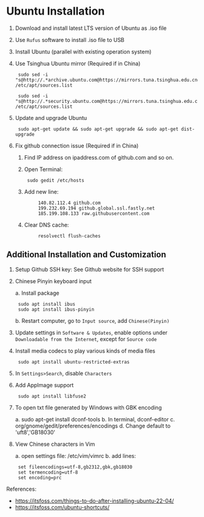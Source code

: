# Ubuntu Installation

1. Download and install latest LTS version of Ubuntu as .iso file
2. Use `Rufus` software to install .iso file to USB
3. Install Ubuntu (parallel with existing operation system)
4. Use Tsinghua Ubuntu mirror (Required if in China)

        sudo sed -i "s@http://.*archive.ubuntu.com@https://mirrors.tuna.tsinghua.edu.cn@g" /etc/apt/sources.list

        sudo sed -i "s@http://.*security.ubuntu.com@https://mirrors.tuna.tsinghua.edu.cn@g" /etc/apt/sources.list

5. Update and upgrade Ubuntu

        sudo apt-get update && sudo apt-get upgrade && sudo apt-get dist-upgrade

6. Fix github connection issue (Required if in China)

    1. Find IP address on ipaddress.com of github.com and so on.

    2. Open Terminal:

            sudo gedit /etc/hosts

    3. Add new line:

                140.82.112.4 github.com
                199.232.69.194 github.global.ssl.fastly.net
                185.199.108.133 raw.githubusercontent.com

    4. Clear DNS cache:

                resolvectl flush-caches

## Additional Installation and Customization

1. Setup Github SSH key: See Github website for SSH support

2. Chinese Pinyin keyboard input

    a. Install package

        sudo apt install ibus
        sudo apt install ibus-pinyin

    b. Restart computer, go to `Input source`, add `Chinese(Pinyin)`

3. Update settings in `Software & Updates`, enable options under `Downloadable from the Internet`, except for `Source code`

4. Install media codecs to play various kinds of media files

        sudo apt install ubuntu-restricted-extras

5. In `Settings>Search`, disable `Characters`

6. Add AppImage support

        sudo apt install libfuse2

7. To open txt file generated by Windows with GBK encoding

	a. sudo apt-get install dconf-tools
	b. In terminal, dconf-editor
	c. org/gnome/gedit/preferences/encodings
	d. Change default to 'uft8','GB18030'

8. View Chinese characters in Vim

	a. open settings file: /etc/vim/vimrc
	b. add lines:

		set fileencodings=utf-8,gb2312,gbk,gb18030
		set termencoding=utf-8
		set encoding=prc

References:

- <https://itsfoss.com/things-to-do-after-installing-ubuntu-22-04/>
- <https://itsfoss.com/ubuntu-shortcuts/>
